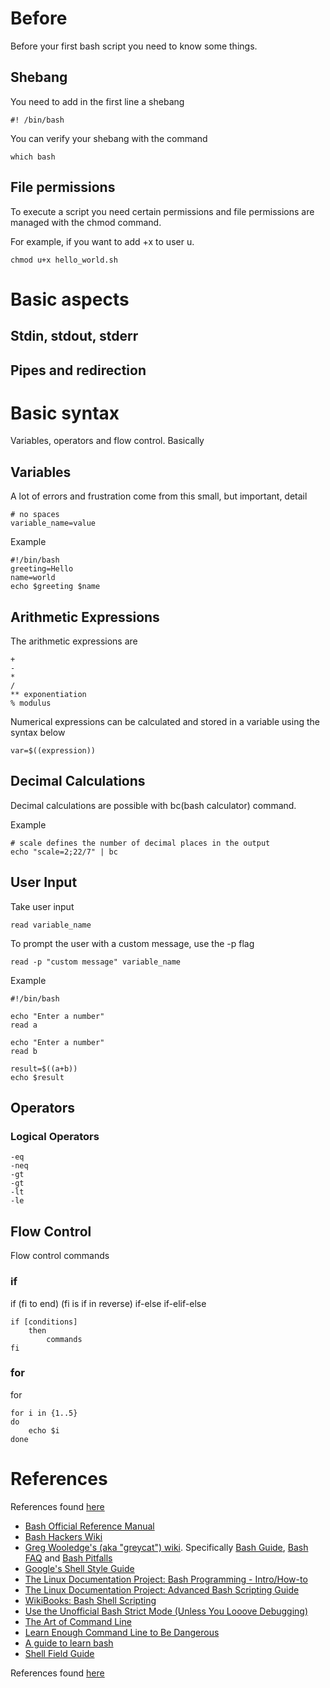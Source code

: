 
# Before

Before your first bash script you need to know some things.

## Shebang

You need to add in the first line a shebang

```shell
#! /bin/bash
```

You can verify your shebang with the command

```shell
which bash
```

## File permissions

To execute a script you need certain permissions and file permissions are managed with the chmod command.

For example, if you want to add +x to user u.

```shell
chmod u+x hello_world.sh
```

# Basic aspects

## Stdin, stdout, stderr
## Pipes and redirection

# Basic syntax

Variables, operators and flow control. Basically

## Variables

A lot of errors and frustration come from this small, but important, detail

```shell
# no spaces
variable_name=value
```

Example

```shell
#!/bin/bash
greeting=Hello
name=world
echo $greeting $name
```

## Arithmetic Expressions

The arithmetic expressions are

```
+
-
*
/
** exponentiation
% modulus
```

Numerical expressions can be calculated and stored in a variable using the syntax below

```
var=$((expression))
```

## Decimal Calculations

Decimal calculations are possible with bc(bash calculator) command.

Example

```
# scale defines the number of decimal places in the output
echo "scale=2;22/7" | bc
```

## User Input

Take user input

```
read variable_name
```

To prompt the user with a custom message, use the -p flag

```
read -p "custom message" variable_name
```

Example

```
#!/bin/bash

echo "Enter a number"
read a

echo "Enter a number"
read b

result=$((a+b))
echo $result
```

## Operators

### Logical Operators

```
-eq
-neq
-gt
-gt
-lt
-le
```
## Flow Control

Flow control commands

### if

if (fi to end) (fi is if in reverse)
if-else
if-elif-else

```
if [conditions]
    then
        commands
fi
```

### for

for

```
for i in {1..5}
do
    echo $i
done
```

# References

References found [here](https://github.com/alebcay/awesome-shell#guides)
- [Bash Official Reference Manual](https://www.gnu.org/savannah-checkouts/gnu/bash/manual/bash.html)
- [Bash Hackers Wiki](https://wiki.bash-hackers.org/)
- [Greg Wooledge's (aka "greycat") wiki](https://mywiki.wooledge.org).
  Specifically [Bash Guide](https://mywiki.wooledge.org/BashGuide), [Bash FAQ](https://mywiki.wooledge.org/BashFAQ) and [Bash Pitfalls](https://mywiki.wooledge.org/BashPitfalls)
- [Google's Shell Style Guide](https://google.github.io/styleguide/shell.xml)
- [The Linux Documentation Project: Bash Programming - Intro/How-to](https://tldp.org/HOWTO/Bash-Prog-Intro-HOWTO.html)
- [The Linux Documentation Project: Advanced Bash Scripting Guide](https://tldp.org/LDP/abs/html/)
- [WikiBooks: Bash Shell Scripting](https://en.wikibooks.org/wiki/Bash_Shell_Scripting)
- [Use the Unofficial Bash Strict Mode (Unless You Looove Debugging)](http://redsymbol.net/articles/unofficial-bash-strict-mode/)
- [The Art of Command Line](https://github.com/jlevy/the-art-of-command-line)
- [Learn Enough Command Line to Be Dangerous](https://www.learnenough.com/command-line-tutorial/basics)
- [A guide to learn bash](https://github.com/Idnan/bash-guide)
- [Shell Field Guide](https://raimonster.com/scripting-field-guide/)

References found [here](https://github.com/k4m4/terminals-are-sexy) 


